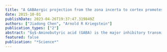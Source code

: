 ```yaml
---
title: "A GABAergic projection from the zona incerta to cortex promotes cortical neuron development"
date: 2015-10-01
publishDate: 2023-04-26T19:37:47.319849Z
authors: ["Jiadong Chen", "Arnold R Kriegstein"]
publication_types: ["2"]
abstract: "$γ$-Aminobutyric acid (GABA) is the major inhibitory transmitter in the mature brain but is excitatory in the developing cortex. We found that mouse zona incerta (ZI) projection neurons form a GABAergic axon plexus in neonatal cortical layer 1, making synapses with neurons in both deep and superficial layers. A similar depolarizing GABAergic plexus exists in the developing human cortex. Selectively silencing mouse ZI GABAergic neurons at birth decreased synaptic activity and apical dendritic complexity of cortical neurons. The ZI GABAergic projection becomes inhibitory with maturation and can block epileptiform activity in the adult brain. These data reveal an early-developing GABAergic projection from the ZI to cortical layer 1 that is essential for proper development of cortical neurons and balances excitation with inhibition in the adult cortex."
featured: false
publication: "*Science*"
---
```


